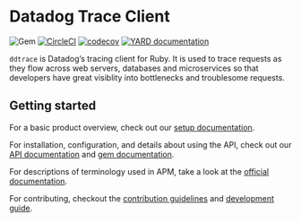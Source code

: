 # Datadog Trace Client

![Gem](https://img.shields.io/gem/v/ddtrace)
[![CircleCI](https://circleci.com/gh/DataDog/dd-trace-rb/tree/master.svg?style=svg&circle-token=b0bd5ef866ec7f7b018f48731bb495f2d1372cc1)](https://circleci.com/gh/DataDog/dd-trace-rb/tree/master)
[![codecov](https://codecov.io/gh/DataDog/dd-trace-rb/branch/master/graph/badge.svg)](https://app.codecov.io/gh/DataDog/dd-trace-rb/branch/master)
[![YARD documentation](https://img.shields.io/badge/YARD-documentation-blue)](https://www.rubydoc.info/gems/ddtrace/)

``ddtrace`` is Datadog’s tracing client for Ruby. It is used to trace requests as they flow across web servers,
databases and microservices so that developers have great visiblity into bottlenecks and troublesome requests.

## Getting started

For a basic product overview, check out our [setup documentation][setup docs].

For installation, configuration, and details about using the API, check out our [API documentation][api docs] and [gem documentation][gem docs].

For descriptions of terminology used in APM, take a look at the [official documentation][visualization docs].

For contributing, checkout the [contribution guidelines][contribution docs] and [development guide][development docs].

[setup docs]: https://docs.datadoghq.com/tracing/setup/ruby/
[api docs]: https://github.com/DataDog/dd-trace-rb/blob/master/docs/GettingStarted.md
[gem docs]: http://gems.datadoghq.com/trace/docs/
[visualization docs]: https://docs.datadoghq.com/tracing/visualization/
[contribution docs]: https://github.com/DataDog/dd-trace-rb/blob/master/CONTRIBUTING.md
[development docs]: https://github.com/DataDog/dd-trace-rb/blob/master/docs/DevelopmentGuide.md
